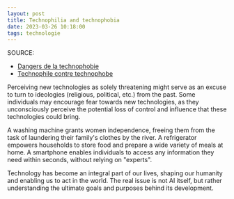 ```yaml
---
layout: post
title: Technophilia and technophobia
date: 2023-03-26 10:18:00
tags: technologie
---
```


SOURCE:

- [Dangers de la technophobie](https://www.youtube.com/watch?v=AUxvauMIZzQ)
- [Technophile contre technophobe](https://www.latribune.fr/opinions/tribunes/20140610trib000836155/technophiles-contre-technophobes-biophiles-contre-biophobes-un-essai-de-definition.html)

Perceiving new technologies as solely threatening might serve as an excuse to turn to ideologies (religious, political, etc.) from the past. Some individuals may encourage fear towards new technologies, as they unconsciously perceive the potential loss of control and influence that these technologies could bring.

A washing machine grants women independence, freeing them from the task of laundering their family's clothes by the river. A refrigerator empowers households to store food and prepare a wide variety of meals at home. A smartphone enables individuals to access any information they need within seconds, without relying on "experts".

Technology has become an integral part of our lives, shaping our humanity and enabling us to act in the world. The real issue is not AI itself, but rather understanding the ultimate goals and purposes behind its development.
